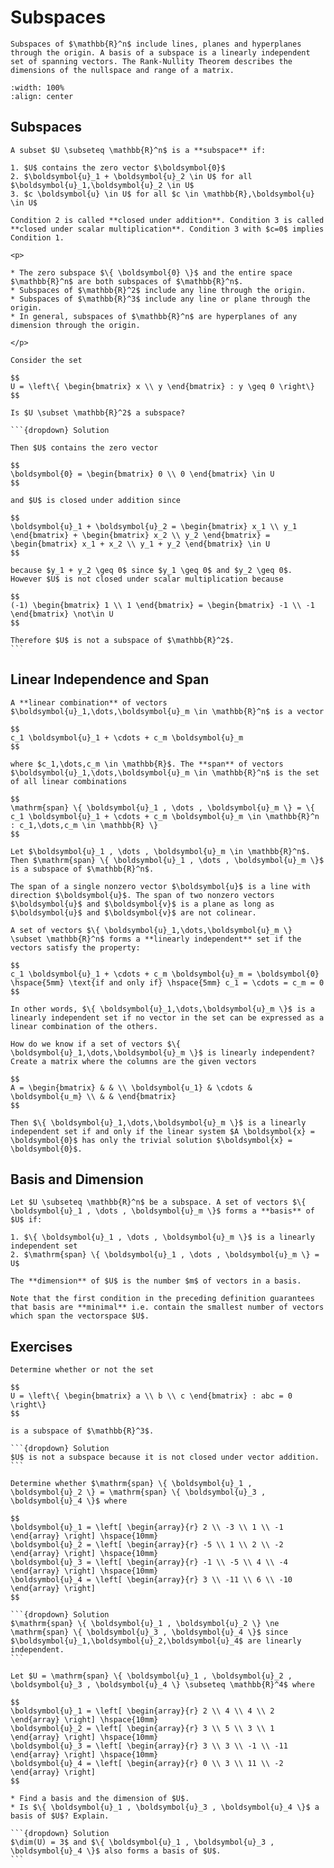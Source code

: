 # Subspaces

```{div} bigidea
Subspaces of $\mathbb{R}^n$ include lines, planes and hyperplanes through the origin. A basis of a subspace is a linearly independent set of spanning vectors. The Rank-Nullity Theorem describes the dimensions of the nullspace and range of a matrix.
```

```{image} /img/02_01_01.png
:width: 100%
:align: center
```

## Subspaces

```{div} definition
A subset $U \subseteq \mathbb{R}^n$ is a **subspace** if:

1. $U$ contains the zero vector $\boldsymbol{0}$
2. $\boldsymbol{u}_1 + \boldsymbol{u}_2 \in U$ for all $\boldsymbol{u}_1,\boldsymbol{u}_2 \in U$
3. $c \boldsymbol{u} \in U$ for all $c \in \mathbb{R},\boldsymbol{u} \in U$

Condition 2 is called **closed under addition**. Condition 3 is called **closed under scalar multiplication**. Condition 3 with $c=0$ implies Condition 1.
```

```{div} example
<p>

* The zero subspace $\{ \boldsymbol{0} \}$ and the entire space $\mathbb{R}^n$ are both subspaces of $\mathbb{R}^n$.
* Subspaces of $\mathbb{R}^2$ include any line through the origin.
* Subspaces of $\mathbb{R}^3$ include any line or plane through the origin.
* In general, subspaces of $\mathbb{R}^n$ are hyperplanes of any dimension through the origin.

</p>
```

````{div} example
Consider the set

$$
U = \left\{ \begin{bmatrix} x \\ y \end{bmatrix} : y \geq 0 \right\}
$$

Is $U \subset \mathbb{R}^2$ a subspace?

```{dropdown} Solution

Then $U$ contains the zero vector

$$
\boldsymbol{0} = \begin{bmatrix} 0 \\ 0 \end{bmatrix} \in U
$$

and $U$ is closed under addition since

$$
\boldsymbol{u}_1 + \boldsymbol{u}_2 = \begin{bmatrix} x_1 \\ y_1 \end{bmatrix} + \begin{bmatrix} x_2 \\ y_2 \end{bmatrix} = \begin{bmatrix} x_1 + x_2 \\ y_1 + y_2 \end{bmatrix} \in U
$$

because $y_1 + y_2 \geq 0$ since $y_1 \geq 0$ and $y_2 \geq 0$. However $U$ is not closed under scalar multiplication because

$$
(-1) \begin{bmatrix} 1 \\ 1 \end{bmatrix} = \begin{bmatrix} -1 \\ -1 \end{bmatrix} \not\in U
$$

Therefore $U$ is not a subspace of $\mathbb{R}^2$.
```
````

## Linear Independence and Span

```{div} definition
A **linear combination** of vectors $\boldsymbol{u}_1,\dots,\boldsymbol{u}_m \in \mathbb{R}^n$ is a vector

$$
c_1 \boldsymbol{u}_1 + \cdots + c_m \boldsymbol{u}_m
$$

where $c_1,\dots,c_m \in \mathbb{R}$. The **span** of vectors $\boldsymbol{u}_1,\dots,\boldsymbol{u}_m \in \mathbb{R}^n$ is the set of all linear combinations

$$
\mathrm{span} \{ \boldsymbol{u}_1 , \dots , \boldsymbol{u}_m \} = \{ c_1 \boldsymbol{u}_1 + \cdots + c_m \boldsymbol{u}_m \in \mathbb{R}^n : c_1,\dots,c_m \in \mathbb{R} \}
$$
```

```{div} theorem
Let $\boldsymbol{u}_1 , \dots , \boldsymbol{u}_m \in \mathbb{R}^n$. Then $\mathrm{span} \{ \boldsymbol{u}_1 , \dots , \boldsymbol{u}_m \}$ is a subspace of $\mathbb{R}^n$.
```

```{div} example
The span of a single nonzero vector $\boldsymbol{u}$ is a line with direction $\boldsymbol{u}$. The span of two nonzero vectors $\boldsymbol{u}$ and $\boldsymbol{v}$ is a plane as long as $\boldsymbol{u}$ and $\boldsymbol{v}$ are not colinear.
```

```{div} definition
A set of vectors $\{ \boldsymbol{u}_1,\dots,\boldsymbol{u}_m \} \subset \mathbb{R}^n$ forms a **linearly independent** set if the vectors satisfy the property:

$$
c_1 \boldsymbol{u}_1 + \cdots + c_m \boldsymbol{u}_m = \boldsymbol{0} \hspace{5mm} \text{if and only if} \hspace{5mm} c_1 = \cdots = c_m = 0
$$

In other words, $\{ \boldsymbol{u}_1,\dots,\boldsymbol{u}_m \}$ is a linearly independent set if no vector in the set can be expressed as a linear combination of the others.
```

```{div} note
How do we know if a set of vectors $\{ \boldsymbol{u}_1,\dots,\boldsymbol{u}_m \}$ is linearly independent? Create a matrix where the columns are the given vectors

$$
A = \begin{bmatrix} & & \\ \boldsymbol{u_1} & \cdots & \boldsymbol{u_m} \\ & & \end{bmatrix}
$$

Then $\{ \boldsymbol{u}_1,\dots,\boldsymbol{u}_m \}$ is a linearly independent set if and only if the linear system $A \boldsymbol{x} = \boldsymbol{0}$ has only the trivial solution $\boldsymbol{x} = \boldsymbol{0}$.
```

## Basis and Dimension

```{div} definition
Let $U \subseteq \mathbb{R}^n$ be a subspace. A set of vectors $\{ \boldsymbol{u}_1 , \dots , \boldsymbol{u}_m \}$ forms a **basis** of $U$ if:

1. $\{ \boldsymbol{u}_1 , \dots , \boldsymbol{u}_m \}$ is a linearly independent set
2. $\mathrm{span} \{ \boldsymbol{u}_1 , \dots , \boldsymbol{u}_m \} = U$

The **dimension** of $U$ is the number $m$ of vectors in a basis.
```


```{div} note
Note that the first condition in the preceding definition guarantees that basis are **minimal** i.e. contain the smallest number of vectors which span the vectorspace $U$.
```

## Exercises

````{div} exercise
Determine whether or not the set

$$
U = \left\{ \begin{bmatrix} a \\ b \\ c \end{bmatrix} : abc = 0 \right\}
$$

is a subspace of $\mathbb{R}^3$.

```{dropdown} Solution
$U$ is not a subspace because it is not closed under vector addition.
```

````

````{div} exercise
Determine whether $\mathrm{span} \{ \boldsymbol{u}_1 , \boldsymbol{u}_2 \} = \mathrm{span} \{ \boldsymbol{u}_3 , \boldsymbol{u}_4 \}$ where

$$
\boldsymbol{u}_1 = \left[ \begin{array}{r} 2 \\ -3 \\ 1 \\ -1 \end{array} \right] \hspace{10mm}
\boldsymbol{u}_2 = \left[ \begin{array}{r} -5 \\ 1 \\ 2 \\ -2 \end{array} \right] \hspace{10mm}
\boldsymbol{u}_3 = \left[ \begin{array}{r} -1 \\ -5 \\ 4 \\ -4 \end{array} \right] \hspace{10mm}
\boldsymbol{u}_4 = \left[ \begin{array}{r} 3 \\ -11 \\ 6 \\ -10 \end{array} \right]
$$

```{dropdown} Solution
$\mathrm{span} \{ \boldsymbol{u}_1 , \boldsymbol{u}_2 \} \ne \mathrm{span} \{ \boldsymbol{u}_3 , \boldsymbol{u}_4 \}$ since $\boldsymbol{u}_1,\boldsymbol{u}_2,\boldsymbol{u}_4$ are linearly independent.
```

````

````{div} exercise
Let $U = \mathrm{span} \{ \boldsymbol{u}_1 , \boldsymbol{u}_2 , \boldsymbol{u}_3 , \boldsymbol{u}_4 \} \subseteq \mathbb{R}^4$ where

$$
\boldsymbol{u}_1 = \left[ \begin{array}{r} 2 \\ 4 \\ 4 \\ 2 \end{array} \right] \hspace{10mm}
\boldsymbol{u}_2 = \left[ \begin{array}{r} 3 \\ 5 \\ 3 \\ 1 \end{array} \right] \hspace{10mm}
\boldsymbol{u}_3 = \left[ \begin{array}{r} 3 \\ 3 \\ -1 \\ -11 \end{array} \right] \hspace{10mm}
\boldsymbol{u}_4 = \left[ \begin{array}{r} 0 \\ 3 \\ 11 \\ -2 \end{array} \right]
$$

* Find a basis and the dimension of $U$.
* Is $\{ \boldsymbol{u}_1 , \boldsymbol{u}_3 , \boldsymbol{u}_4 \}$ a basis of $U$? Explain.

```{dropdown} Solution
$\dim(U) = 3$ and $\{ \boldsymbol{u}_1 , \boldsymbol{u}_3 , \boldsymbol{u}_4 \}$ also forms a basis of $U$.
```

````


